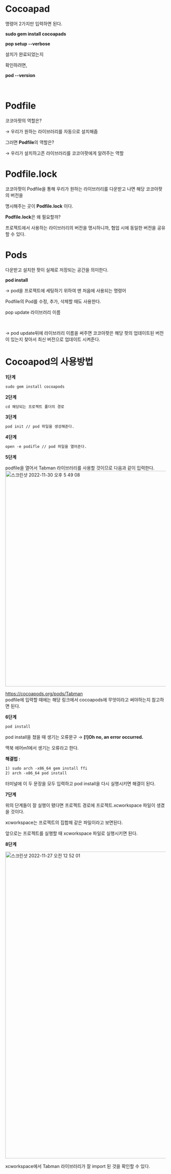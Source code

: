 Cocoapad
===

명령어 2가지만 입력하면 된다. 

**sudo gem install cocoapads**

**pop setup --verbose**

설치가 완료되었는지 


확인하려면, 

**pod --version**

</br>

# Podfile

코코아팟의 역할은?

→ 우리가 원하는 라이브러리를 자동으로 설치해줌

그러면 **Podfile**의 역할은?

→ 우리가 설치하고픈 라이브러리를 코코아팟에게 알려주는 역할

# Podfile.lock

코코아팟이 Podfile을 통해 우리가 원하는 라이브러리를 다운받고 나면 해당 코코아팟의 버전을 

명시해주는 곳이 **Podfile.lock** 이다. 

**Podfile.lock**은 왜 필요할까?

프로젝트에서 사용하는 라이브러리의 버전을 명시하니까, 협업 시에 동일한 버전을 공유할 수 있다. 

# Pods

다운받고 설치한 팟이 실제로 저장되는 공간을 의미한다.

**pod install** 

→ pod을 프로젝트에 세팅하기 위하여 맨 처음에 사용되는 명령어

Podfile의 Pod를 수정, 추가, 삭제할 때도 사용한다. 

pop update 라이브러리 이름 

</br>

→ pod update뒤에 라이브러리 이름을 써주면 코코아팟은 해당 팟의 업데이트된 버전이 있는지 찾아서 최신 버전으로 업데이트 시켜준다.

# Cocoapod의 사용방법 

**1단계**

```markdown
sudo gem install cocoapods
```

**2단계**

```markdown
cd 해당되는 프로젝트 폴더의 경로 
```

**3단계**

```markdown
pod init // pod 파일을 생성해준다. 
```

**4단계**

```markdown
open -e podifle // pod 파일을 열어준다. 
```

**5단계**

podfile을 열어서 Tabman 라이브러리를 사용할 것이므로 다음과 같이 입력한다.
<img width="676" alt="스크린샷 2022-11-30 오후 5 49 08" src="https://user-images.githubusercontent.com/99719661/204784835-c7d3b67c-92e6-4ee4-af06-19305d846373.png">

https://cocoapods.org/pods/Tabman   
podfile에 입력할 때에는 해당 링크에서 cocoapods에 무엇이라고 써야하는지 참고하면 된다.    

**6단계**

```markdown
pod install
```

pod install을 쳤을 때 생기는 오류문구 → ****[!]Oh no, an error occurred.****


맥북 에어m1에서 생기는 오류라고 한다.    

**해결법 :** 

```markdown
1) sudo arch -x86_64 gem install ffi
2) arch -x86_64 pod install
```

터미널에 이 두 문장을 모두 입력하고 pod install을 다시 실행시키면 해결이 된다.      

**7단계** 

위의 단계들이 잘 실행이 됐다면 프로젝트 경로에 프로젝트.xcworkspace 파일이 생겼을 것이다.      

xcworkspace는 프로젝트의 집합체 같은 파일이라고 보면된다.      

앞으로는 프로젝트를 실행할 때 xcworkspace 파일로 실행시키면 된다.  

**8단계**

<img width="962" alt="스크린샷 2022-11-27 오전 12 52 01" src="https://user-images.githubusercontent.com/99719661/204785160-01c3b3c1-3f0f-45e7-9a7e-85345be77a42.png">

xcworkspace에서 Tabman 라이브러리가 잘 import 된 것을 확인할 수 있다.    
